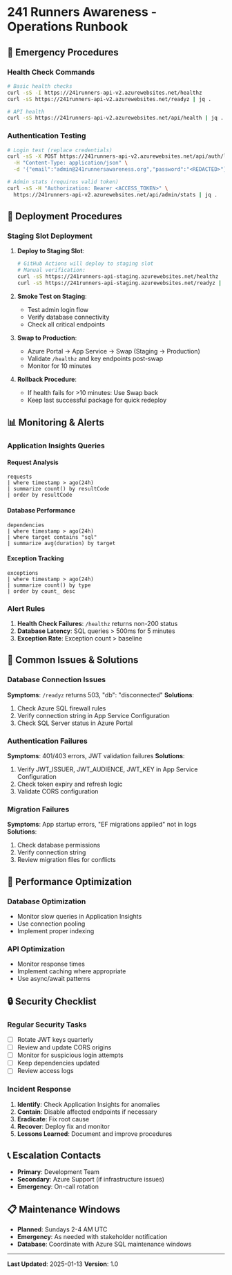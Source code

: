 # 241 Runners Awareness - Operations Runbook

## 🚨 Emergency Procedures

### Health Check Commands
```bash
# Basic health checks
curl -sS -I https://241runners-api-v2.azurewebsites.net/healthz
curl -sS https://241runners-api-v2.azurewebsites.net/readyz | jq .

# API health
curl -sS https://241runners-api-v2.azurewebsites.net/api/health | jq .
```

### Authentication Testing
```bash
# Login test (replace credentials)
curl -sS -X POST https://241runners-api-v2.azurewebsites.net/api/auth/login \
  -H "Content-Type: application/json" \
  -d '{"email":"admin@241runnersawareness.org","password":"<REDACTED>"}' | jq .

# Admin stats (requires valid token)
curl -sS -H "Authorization: Bearer <ACCESS_TOKEN>" \
  https://241runners-api-v2.azurewebsites.net/api/admin/stats | jq .
```

## 🔄 Deployment Procedures

### Staging Slot Deployment
1. **Deploy to Staging Slot**:
   ```bash
   # GitHub Actions will deploy to staging slot
   # Manual verification:
   curl -sS https://241runners-api-staging.azurewebsites.net/healthz
   curl -sS https://241runners-api-staging.azurewebsites.net/readyz | jq .
   ```

2. **Smoke Test on Staging**:
   - Test admin login flow
   - Verify database connectivity
   - Check all critical endpoints

3. **Swap to Production**:
   - Azure Portal → App Service → Swap (Staging → Production)
   - Validate `/healthz` and key endpoints post-swap
   - Monitor for 10 minutes

4. **Rollback Procedure**:
   - If health fails for >10 minutes: Use Swap back
   - Keep last successful package for quick redeploy

## 📊 Monitoring & Alerts

### Application Insights Queries

#### Request Analysis
```kql
requests
| where timestamp > ago(24h)
| summarize count() by resultCode
| order by resultCode
```

#### Database Performance
```kql
dependencies
| where timestamp > ago(24h)
| where target contains "sql"
| summarize avg(duration) by target
```

#### Exception Tracking
```kql
exceptions
| where timestamp > ago(24h)
| summarize count() by type
| order by count_ desc
```

### Alert Rules
1. **Health Check Failures**: `/healthz` returns non-200 status
2. **Database Latency**: SQL queries > 500ms for 5 minutes
3. **Exception Rate**: Exception count > baseline

## 🔧 Common Issues & Solutions

### Database Connection Issues
**Symptoms**: `/readyz` returns 503, "db": "disconnected"
**Solutions**:
1. Check Azure SQL firewall rules
2. Verify connection string in App Service Configuration
3. Check SQL Server status in Azure Portal

### Authentication Failures
**Symptoms**: 401/403 errors, JWT validation failures
**Solutions**:
1. Verify JWT_ISSUER, JWT_AUDIENCE, JWT_KEY in App Service Configuration
2. Check token expiry and refresh logic
3. Validate CORS configuration

### Migration Failures
**Symptoms**: App startup errors, "EF migrations applied" not in logs
**Solutions**:
1. Check database permissions
2. Verify connection string
3. Review migration files for conflicts

## 🚀 Performance Optimization

### Database Optimization
- Monitor slow queries in Application Insights
- Use connection pooling
- Implement proper indexing

### API Optimization
- Monitor response times
- Implement caching where appropriate
- Use async/await patterns

## 🔒 Security Checklist

### Regular Security Tasks
- [ ] Rotate JWT keys quarterly
- [ ] Review and update CORS origins
- [ ] Monitor for suspicious login attempts
- [ ] Keep dependencies updated
- [ ] Review access logs

### Incident Response
1. **Identify**: Check Application Insights for anomalies
2. **Contain**: Disable affected endpoints if necessary
3. **Eradicate**: Fix root cause
4. **Recover**: Deploy fix and monitor
5. **Lessons Learned**: Document and improve procedures

## 📞 Escalation Contacts

- **Primary**: Development Team
- **Secondary**: Azure Support (if infrastructure issues)
- **Emergency**: On-call rotation

## 📋 Maintenance Windows

- **Planned**: Sundays 2-4 AM UTC
- **Emergency**: As needed with stakeholder notification
- **Database**: Coordinate with Azure SQL maintenance windows

---

**Last Updated**: 2025-01-13
**Version**: 1.0

